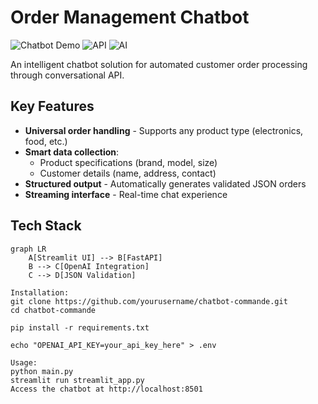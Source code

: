 # Order Management Chatbot

![Chatbot Demo](https://img.shields.io/badge/Demo-Streamlit-FF4B4B?logo=streamlit) 
![API](https://img.shields.io/badge/API-FastAPI-009688?logo=fastapi) 
![AI](https://img.shields.io/badge/Powered%20by-OpenAI-412991?logo=openai)

An intelligent chatbot solution for automated customer order processing through conversational API.

## Key Features

- **Universal order handling** - Supports any product type (electronics, food, etc.)
- **Smart data collection**:
  - Product specifications (brand, model, size)
  - Customer details (name, address, contact)
- **Structured output** - Automatically generates validated JSON orders
- **Streaming interface** - Real-time chat experience

## Tech Stack

```mermaid
graph LR
    A[Streamlit UI] --> B[FastAPI]
    B --> C[OpenAI Integration]
    C --> D[JSON Validation]

Installation:
git clone https://github.com/yourusername/chatbot-commande.git
cd chatbot-commande

pip install -r requirements.txt

echo "OPENAI_API_KEY=your_api_key_here" > .env

Usage:
python main.py
streamlit run streamlit_app.py
Access the chatbot at http://localhost:8501



